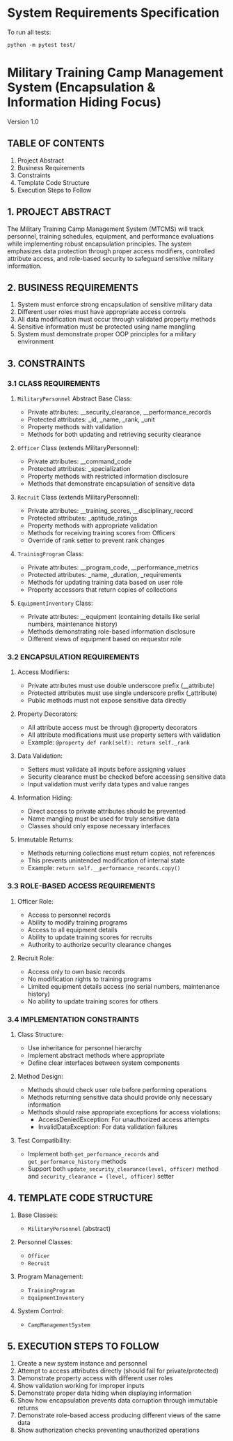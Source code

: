 # System Requirements Specification

To run all tests:
```
python -m pytest test/
```

# Military Training Camp Management System (Encapsulation & Information Hiding Focus)
Version 1.0

## TABLE OF CONTENTS
1. Project Abstract
2. Business Requirements
3. Constraints
4. Template Code Structure
5. Execution Steps to Follow

## 1. PROJECT ABSTRACT
The Military Training Camp Management System (MTCMS) will track personnel, training schedules, equipment, and performance evaluations while implementing robust encapsulation principles. The system emphasizes data protection through proper access modifiers, controlled attribute access, and role-based security to safeguard sensitive military information.

## 2. BUSINESS REQUIREMENTS
1. System must enforce strong encapsulation of sensitive military data
2. Different user roles must have appropriate access controls
3. All data modification must occur through validated property methods
4. Sensitive information must be protected using name mangling
5. System must demonstrate proper OOP principles for a military environment

## 3. CONSTRAINTS

### 3.1 CLASS REQUIREMENTS
1. `MilitaryPersonnel` Abstract Base Class:
   - Private attributes: __security_clearance, __performance_records
   - Protected attributes: _id, _name, _rank, _unit
   - Property methods with validation
   - Methods for both updating and retrieving security clearance

2. `Officer` Class (extends MilitaryPersonnel):
   - Private attributes: __command_code
   - Protected attributes: _specialization
   - Property methods with restricted information disclosure
   - Methods that demonstrate encapsulation of sensitive data

3. `Recruit` Class (extends MilitaryPersonnel):
   - Private attributes: __training_scores, __disciplinary_record
   - Protected attributes: _aptitude_ratings
   - Property methods with appropriate validation
   - Methods for receiving training scores from Officers
   - Override of rank setter to prevent rank changes

4. `TrainingProgram` Class:
   - Private attributes: __program_code, __performance_metrics
   - Protected attributes: _name, _duration, _requirements
   - Methods for updating training data based on user role
   - Property accessors that return copies of collections

5. `EquipmentInventory` Class:
   - Private attributes: __equipment (containing details like serial numbers, maintenance history)
   - Methods demonstrating role-based information disclosure
   - Different views of equipment based on requestor role

### 3.2 ENCAPSULATION REQUIREMENTS
1. Access Modifiers:
   - Private attributes must use double underscore prefix (__attribute)
   - Protected attributes must use single underscore prefix (_attribute)
   - Public methods must not expose sensitive data directly

2. Property Decorators:
   - All attribute access must be through @property decorators
   - All attribute modifications must use property setters with validation
   - Example: `@property def rank(self): return self._rank`

3. Data Validation:
   - Setters must validate all inputs before assigning values
   - Security clearance must be checked before accessing sensitive data
   - Input validation must verify data types and value ranges

4. Information Hiding:
   - Direct access to private attributes should be prevented
   - Name mangling must be used for truly sensitive data
   - Classes should only expose necessary interfaces

5. Immutable Returns:
   - Methods returning collections must return copies, not references
   - This prevents unintended modification of internal state
   - Example: `return self.__performance_records.copy()`

### 3.3 ROLE-BASED ACCESS REQUIREMENTS
1. Officer Role:
   - Access to personnel records
   - Ability to modify training programs
   - Access to all equipment details
   - Ability to update training scores for recruits
   - Authority to authorize security clearance changes

2. Recruit Role:
   - Access only to own basic records
   - No modification rights to training programs
   - Limited equipment details access (no serial numbers, maintenance history)
   - No ability to update training scores for others

### 3.4 IMPLEMENTATION CONSTRAINTS
1. Class Structure:
   - Use inheritance for personnel hierarchy
   - Implement abstract methods where appropriate
   - Define clear interfaces between system components

2. Method Design:
   - Methods should check user role before performing operations
   - Methods returning sensitive data should provide only necessary information
   - Methods should raise appropriate exceptions for access violations:
     - AccessDeniedException: For unauthorized access attempts
     - InvalidDataException: For data validation failures

3. Test Compatibility:
   - Implement both `get_performance_records` and `get_performance_history` methods
   - Support both `update_security_clearance(level, officer)` method and `security_clearance = (level, officer)` setter

## 4. TEMPLATE CODE STRUCTURE
1. Base Classes:
   - `MilitaryPersonnel` (abstract)

2. Personnel Classes:
   - `Officer`
   - `Recruit`

3. Program Management:
   - `TrainingProgram`
   - `EquipmentInventory`

4. System Control:
   - `CampManagementSystem`

## 5. EXECUTION STEPS TO FOLLOW
1. Create a new system instance and personnel
2. Attempt to access attributes directly (should fail for private/protected)
3. Demonstrate property access with different user roles
4. Show validation working for improper inputs
5. Demonstrate proper data hiding when displaying information
6. Show how encapsulation prevents data corruption through immutable returns
7. Demonstrate role-based access producing different views of the same data
8. Show authorization checks preventing unauthorized operations
